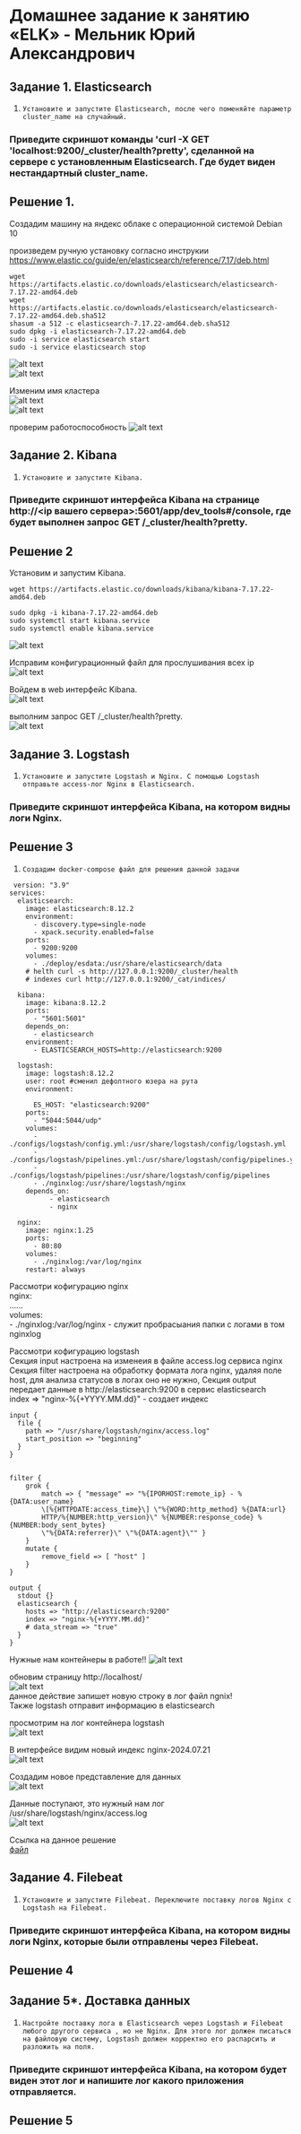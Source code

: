 # Домашнее задание к занятию «ELK» - Мельник Юрий Александрович




## Задание 1. Elasticsearch
 

1. `Установите и запустите Elasticsearch, после чего поменяйте параметр cluster_name на случайный.`

### Приведите скриншот команды 'curl -X GET 'localhost:9200/_cluster/health?pretty', сделанной на сервере с установленным Elasticsearch. Где будет виден нестандартный cluster_name.

## Решение 1.  
Создадим машину на яндекс облаке с операционной системой Debian 10  

произведем ручную установку согласно инструкии https://www.elastic.co/guide/en/elasticsearch/reference/7.17/deb.html

```
wget https://artifacts.elastic.co/downloads/elasticsearch/elasticsearch-7.17.22-amd64.deb
wget https://artifacts.elastic.co/downloads/elasticsearch/elasticsearch-7.17.22-amd64.deb.sha512
shasum -a 512 -c elasticsearch-7.17.22-amd64.deb.sha512 
sudo dpkg -i elasticsearch-7.17.22-amd64.deb
sudo -i service elasticsearch start
sudo -i service elasticsearch stop
```

![alt text](https://github.com/ysatii/my_elk/blob/main/img/image1.jpg)  
![alt text](https://github.com/ysatii/my_elk/blob/main/img/image1_2.jpg)  

Изменим имя кластера  
![alt text](https://github.com/ysatii/my_elk/blob/main/img/image1_3.jpg)  
![alt text](https://github.com/ysatii/my_elk/blob/main/img/image1_4.jpg)  

проверим работоспособность
![alt text](https://github.com/ysatii/my_elk/blob/main/img/image1_5.jpg)  
     

## Задание 2. Kibana
 
1. `Установите и запустите Kibana.`
### Приведите скриншот интерфейса Kibana на странице http://<ip вашего сервера>:5601/app/dev_tools#/console, где будет выполнен запрос GET /_cluster/health?pretty.



## Решение 2
 Установим и запустим Kibana.
```
wget https://artifacts.elastic.co/downloads/kibana/kibana-7.17.22-amd64.deb
 
sudo dpkg -i kibana-7.17.22-amd64.deb
sudo systemctl start kibana.service
sudo systemctl enable kibana.service
```
![alt text](https://github.com/ysatii/my_elk/blob/main/img/image2.jpg)  

Исправим конфигурационный файл для прослушивания всех ip  
![alt text](https://github.com/ysatii/my_elk/blob/main/img/image2_1.jpg)  

Войдем в web интерфейс Kibana.  
![alt text](https://github.com/ysatii/my_elk/blob/main/img/image2_2.jpg)  

выполним запрос GET /_cluster/health?pretty.  
![alt text](https://github.com/ysatii/my_elk/blob/main/img/image2_3.jpg)  

## Задание 3. Logstash

1. `Установите и запустите Logstash и Nginx. С помощью Logstash отправьте access-лог Nginx в Elasticsearch.`

### Приведите скриншот интерфейса Kibana, на котором видны логи Nginx.

## Решение 3
1. `Создадим docker-compose файл для решения данной задачи`
```
 version: "3.9"
services:
  elasticsearch:
    image: elasticsearch:8.12.2
    environment:
      - discovery.type=single-node
      - xpack.security.enabled=false
    ports:
      - 9200:9200
    volumes:
      - ./deploy/esdata:/usr/share/elasticsearch/data
    # helth curl -s http://127.0.0.1:9200/_cluster/health
    # indexes curl http://127.0.0.1:9200/_cat/indices/ 

  kibana:
    image: kibana:8.12.2
    ports:
      - "5601:5601"
    depends_on:
      - elasticsearch
    environment:
      - ELASTICSEARCH_HOSTS=http://elasticsearch:9200 

  logstash:
    image: logstash:8.12.2
    user: root #сменил дефолтного юзера на рута
    environment:
       
      ES_HOST: "elasticsearch:9200"
    ports:
      - "5044:5044/udp"
    volumes:
      - ./configs/logstash/config.yml:/usr/share/logstash/config/logstash.yml
      - ./configs/logstash/pipelines.yml:/usr/share/logstash/config/pipelines.yml
      - ./configs/logstash/pipelines:/usr/share/logstash/config/pipelines
      - ./nginxlog:/usr/share/logstash/nginx
    depends_on:
          - elasticsearch
          - nginx
    
  nginx:
    image: nginx:1.25
    ports:
      - 80:80
    volumes:
      - ./nginxlog:/var/log/nginx 
    restart: always
```

Рассмотри кофигурацию nginx  
nginx:  
......  
volumes:  
      - ./nginxlog:/var/log/nginx - служит пробрасыания папки с логами в том nginxlog  



Рассмотри кофигурацию  logstash  
Секция input настроена на изменеия в файле access.log сервиса nginx  
Секция  filter настроена на обработку формата лога nginx, удаляя поле host, для анализа статусов в логах оно не нужно, 
Секция output передает данные в http://elasticsearch:9200 в сервис elasticsearch  
index => "nginx-%{+YYYY.MM.dd}" - создает индекс  
```
input {
  file {
    path => "/usr/share/logstash/nginx/access.log"
    start_position => "beginning"
  }
}


filter {
    grok {
        match => { "message" => "%{IPORHOST:remote_ip} - %{DATA:user_name}
        \[%{HTTPDATE:access_time}\] \"%{WORD:http_method} %{DATA:url}
        HTTP/%{NUMBER:http_version}\" %{NUMBER:response_code} %{NUMBER:body_sent_bytes}
        \"%{DATA:referrer}\" \"%{DATA:agent}\"" }
    }
    mutate {
        remove_field => [ "host" ]
    }
}

output {
  stdout {}
  elasticsearch {
    hosts => "http://elasticsearch:9200"
    index => "nginx-%{+YYYY.MM.dd}"
    # data_stream => "true"
  }
}

```
 
Нужные нам контейнеры в работе!! 
![alt text](https://github.com/ysatii/my_elk/blob/main/img/image3.jpg)  


обновим страницу http://localhost/  
![alt text](https://github.com/ysatii/my_elk/blob/main/img/image3_1.jpg)  
данное действие запишет новую строку в лог файл ngnix!  
Также logstash отправит информацию в elasticsearch  

просмотрим на лог контейнера logstash   
![alt text](https://github.com/ysatii/my_elk/blob/main/img/image3_2.jpg)  


В интерфейсе видим новый индекс nginx-2024.07.21  
![alt text](https://github.com/ysatii/my_elk/blob/main/img/image3_3.jpg)  


Создадим новое представление для данных  
![alt text](https://github.com/ysatii/my_elk/blob/main/img/image3_4.jpg)  


Данные поступают, это нужный нам лог /usr/share/logstash/nginx/access.log  
![alt text](https://github.com/ysatii/my_elk/blob/main/img/image3_5.jpg)  


Ссылка на данное решение  
[файл](https://github.com/ysatii/my_elk/tree/main/3)  


## Задание 4. Filebeat

1. `Установите и запустите Filebeat. Переключите поставку логов Nginx с Logstash на Filebeat.`

### Приведите скриншот интерфейса Kibana, на котором видны логи Nginx, которые были отправлены через Filebeat.

## Решение 4











## Задание 5*. Доставка данных

1. `Настройте поставку лога в Elasticsearch через Logstash и Filebeat любого другого сервиса , но не Nginx. Для этого лог должен писаться на файловую систему, Logstash должен корректно его распарсить и разложить на поля.`

### Приведите скриншот интерфейса Kibana, на котором будет виден этот лог и напишите лог какого приложения отправляется.

## Решение 5
